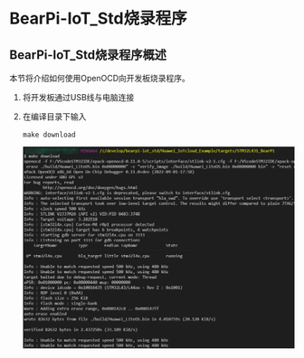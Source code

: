 # BearPi-IoT_Std烧录程序

## BearPi-IoT_Std烧录程序概述
本节将介绍如何使用OpenOCD向开发板烧录程序。

1. 将开发板通过USB线与电脑连接

2. 在编译目录下输入

    ```
    make download
    ```
    ![openocd烧录](figures/openocd烧录.png)



